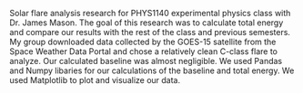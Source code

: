 Solar flare analysis research for PHYS1140 experimental physics class with Dr. James Mason. The goal of this research was to calculate total energy and compare 
our results with the rest of the class and previous semesters. My group downloaded data collected by the GOES-15 satellite from the Space Weather Data Portal 
and chose a relatively clean C-class flare to analyze. Our calculated baseline was almost negligible. We used Pandas and Numpy libaries for our calculations of the
baseline and total energy. We used Matplotlib to plot and visualize our data. 
